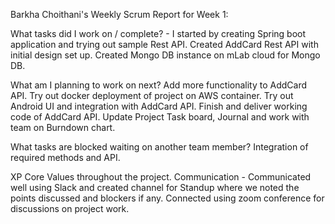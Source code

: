 Barkha Choithani's Weekly Scrum Report for Week 1:

What tasks did I work on / complete? - I started by creating Spring boot application and trying out sample Rest API. 
Created AddCard Rest API with initial design set up. 
Created Mongo DB instance on mLab cloud for Mongo DB.

What am I planning to work on next? Add more functionality to AddCard API.
Try out docker deployment of project on AWS container.
Try out Android UI and integration with AddCard API.
Finish and deliver working code of AddCard API.
Update Project Task board, Journal and work with team on Burndown chart.

What tasks are blocked waiting on another team member?
Integration of required methods and API.

XP Core Values throughout the project.
Communication - Communicated well using Slack and created channel for Standup where we noted the points discussed and blockers if any.
Connected using zoom conference for discussions on project work.

